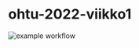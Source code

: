 # ohtu-2022-viikko1
![example workflow](https://github.com/ylireetta/ohtu-2022-viikko1/actions/workflows/gradle.yml/badge.svg)
